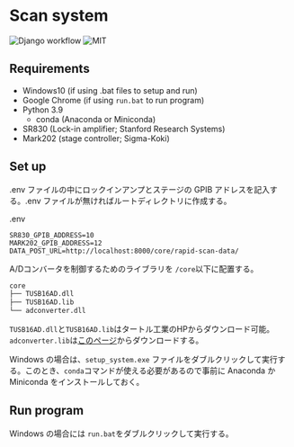 # Scan system

![Django workflow](https://github.com/Hayashi-Yudai/scan_system/actions/workflows/django.yml/badge.svg)
![MIT](http://img.shields.io/badge/license-MIT-blue.svg?style=flat)

## Requirements

- Windows10 (if using .bat files to setup and run)
- Google Chrome (if using `run.bat` to run program)
- Python 3.9
  - conda (Anaconda or Miniconda)
- SR830 (Lock-in amplifier; Stanford Research Systems)
- Mark202 (stage controller; Sigma-Koki)

## Set up

.env ファイルの中にロックインアンプとステージの GPIB アドレスを記入する。.env ファイルが無ければルートディレクトリに作成する。

.env

```
SR830_GPIB_ADDRESS=10
MARK202_GPIB_ADDRESS=12
DATA_POST_URL=http://localhost:8000/core/rapid-scan-data/
```

A/Dコンバータを制御するためのライブラリを `/core`以下に配置する。
```bash
core
├── TUSB16AD.dll
├── TUSB16AD.lib
└── adconverter.dll
```

`TUSB16AD.dll`と`TUSB16AD.lib`はタートル工業のHPからダウンロード可能。
`adconverter.lib`は[このページ](https://github.com/Hayashi-Yudai/adconverter)からダウンロードする。

Windows の場合は、`setup_system.exe` ファイルをダブルクリックして実行する。このとき、`conda`コマンドが使える必要があるので事前に Anaconda か Miniconda をインストールしておく。

## Run program

Windows の場合には `run.bat`をダブルクリックして実行する。
